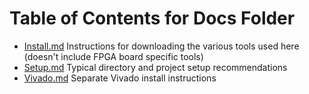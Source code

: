 # Table of Contents for Docs Folder
- [Install.md](https://github.com/zaellis/continue_with_sv/tree/main/docs/Install.md) Instructions for downloading the various tools used here (doesn't include FPGA board specific tools)
- [Setup.md](https://github.com/zaellis/continue_with_sv/tree/main/docs/Setup.md) Typical directory and project setup recommendations
- [Vivado.md](https://github.com/zaellis/continue_with_sv/tree/main/docs/Vivado.md) Separate Vivado install instructions